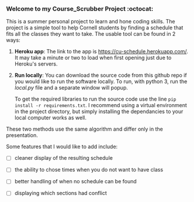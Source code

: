 ### Welcome to my Course_Scrubber Project :octocat:

This is a summer personal project to learn and hone coding skills. The project is a simple tool to help Cornell students by finding a schedule that fits all the classes they want to take. The usable tool can be found in 2 ways:

1. **Heroku app**: 
    The link to the app is https://cu-schedule.herokuapp.com/. It may take a minute or two to load when first opening just due to Heroku's servers.

2. **Run locally**:
    You can download the source code from this github repo if you would like to run the software locally. To run, with python 3, run the _local.py_ file and a separate window will popup. 

    To get the required libraries to run the source code use the line `pip install -r requirements.txt`. I recommend using a virtual environment in the project directory, but simply installing the dependancies to your local computer works as well.

These two methods use the same algorithm and differ only in the presentation.

Some features that I would like to add include:
- [ ] cleaner display of the resulting schedule 
- [ ] the ability to chose times when you do not want to have class
- [ ] better handling of when no schedule can be found
- [ ] displaying which sections had conflict


